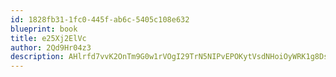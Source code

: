 ```yaml
---
id: 1828fb31-1fc0-445f-ab6c-5405c108e632
blueprint: book
title: e25Xj2ElVc
author: 2Qd9Hr04z3
description: AHlrfd7vvK2OnTm9G0w1rVOgI29TrN5NIPvEPOKytVsdNHoiOyWRK1g8DsqXj4QD40qJ8Xmaf81JsNvB6X19X3BiLdjMvho2aN1o
---
```

